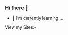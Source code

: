 ### Hi there 👋
- 🌱 I’m currently learning ...
<!--
**kaustubh-555/kaustubh-555** is a ✨ _special_ ✨ repository because its `README.md` (this file) appears on your GitHub profile.

Here are some ideas to get you started:

- 🔭 I’m currently working on ...
- 🌱 I’m currently learning ...
- 👯 I’m looking to collaborate on ...
- 🤔 I’m looking for help with ...
- 💬 Ask me about ...
- 📫 How to reach me: ...
- 😄 Pronouns: ...
- ⚡ Fun fact: ...
-->
View my Sites:-
<a href="https://kaustubh-555.github.io/Portfolio/">
<a href="https://kaustubh-555.github.io/Portfolio/">
<a href="https://kaustubh-555.github.io/Portfolio/">
  
